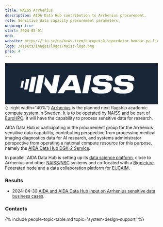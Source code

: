 ```yaml
---
title: NAISS Arrhenius
description: AIDA Data Hub contribution to Arrhenius procurement.
role: Sensitive data capacity procurement parameters.
ongoing: true
start: 2024-02-01
end:
website: https://liu.se/en/news-item/europeisk-superdator-hamnar-pa-liu
logo: /assets/images/logos/naiss-logo.png
prio: 4
---
```

![NAISS logo](/assets/images/logos/naiss-logo.png){: .right width="40%"}
[Arrhenius](https://liu.se/en/news-item/europeisk-superdator-hamnar-pa-liu) is
the planned next flagship academic compute system in Sweden. It is to be operated
by [NAISS](https://naiss.se) and be part of [EuroHPC](https://eurohpc-ju.europa.eu/index_en).
It will have the capability to process sensitive data for research.

AIDA Data Hub is participating in the procurement group for the Arrhenius
sensitive data capability, contributing perspective from processing medical imaging
diagnostics data for AI research, and systems administrator perspective from
operating a national compute resource for this purpose, namely the
[AIDA Data Hub DGX-2 Service](/services#dgx-2).

In parallel, AIDA Data Hub is setting up its
[data science platform](../../../data-science-platform), close to Arrhenius and
other [NAISS](https://naiss.se)/[NSC](https://www.nsc.liu.se) systems and
co-located with a [Bigpicture](../bigpicture) Federated node and a data collaboration
platform for [EUCAIM](../eucaim).

### Results

* 2024-04-30 [AIDA and AIDA Data Hub input on Arrhenius sensitive data business cases](https://docs.google.com/document/d/1PvU94lrk7yYaOJVxBhS40yISO-wy5Sa2y-Kkh65bG18/edit).

### Contacts
{% include people-topic-table.md topic='system-design-support' %}
